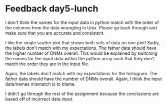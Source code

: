 # Feedback day5-lunch


I don't think the names for the input data in python match with the order of the columns from the data wrangling in Unix. Please go back through and make sure that you are accurate and consistent.


I like the single scatter plot that shows both sets of data on one plot! Sadly, the labels don't match with my expectations. The father data should have the higher number of DNMs overall. This would be explained by switching the names for the input data within the python array such that they don't match the order they are in the input file.


Again, the labels don't match with my expectations for the histogram. The father data should have the number of DNMs overall. Again, I think the input data/names mismatch is to blame.


I didn't go through the rest of the assignment because the conclusions are based off of incorrect data input.

